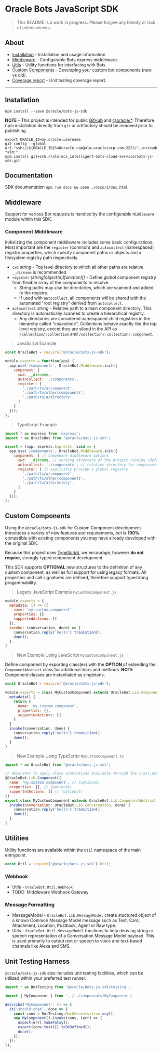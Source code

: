 # Oracle Bots JavaScript SDK

> This README is a work in progress. Please forgive any brevity or lack of cohesiveness.

## About

- [Installation](#installation) - Installation and usage information.
- [Middleware](#middleware) - Configurable Bots express middleware.
- [Utils](#utilities) - Utility functions for interfacing with Bots.
- [Custom Components](#custom-components) - Developing your custom bot components (new vs old).
- [Coverage report](./COVERAGE.md) - Unit testing coverage report.

---

## Installation

```shell
npm install --save @oracle/bots-js-sdk
```

**NOTE** - This project is intended for public [GitHub](https://github.com/oracle/) and
[@oracle/*](https://www.npmjs.com/org/oracle). Therefore npm installation directly from
`git` or artifactory should be removed prior to publishing.

```shell
export ORACLE_ID=my.oracle.username
git config --global url."ssh://${ORACLE_ID}%40oracle.com@alm.oraclecorp.com:2222/".insteadof "alm:"
npm install git+ssh://alm:mcs_intelligent-bots-cloud-service/bots-js-sdk.git
```

## Documentation

SDK documentation `npm run docs && open ./docs/index.html`

## Middleware

Support for various Bot requests is handled by the configurable `Middleware` module within this SDK.

### Component Middleware

Initializing the component middleware includes some basic configurations. Most important
are the `register` (common) and `autocollect` (namespaced) registry properties, which specify component
paths or objects and a filesystem registry path respectively.

- `cwd` *string* - Top level directory to which all other paths are relative. `__dirname` is recommended.
- `register` *(string|object(s)|function)[]* - Define *global* component registry from flexible array of the components to resolve.
  - String paths may also be directories, which are scanned and added to the registry.
  - If used with `autocollect`, all components will be shared with the automated "root registry" derived from `autocollect`.
- `autocollect` *string* - Relative path to a main component directory. This directory is automatically scanned to create a hierarchical registry.
  - Any directories are considered namespaced child registries in the hierarchy called *"collections"*. Collections behave exactly like the top level registry, except they are siloed in the API as `/collection/:collection` and `/collection/:collection/:component`.

> JavaScript Example

```javascript
const OracleBot = require('@oracle/bots-js-sdk');

module.exports = function(app) {
  app.use('/components', OracleBot.Middleware.init({
    component: {
      cwd: __dirname,
      autocollect: './components',
      register: [
        './path/to/a/component',
        './path/to/other/components',
        './path/to/a/directory',
      ]
    }
  }));
};
```

> TypeScript Example

```javascript
import * as express from 'express';
import * as OracleBot from '@oracle/bots-js-sdk';

export = (app: express.Express): void => {
  app.use('/components', OracleBot.Middleware.init({
    component: { // component middleware options
      cwd: __dirname, // working directory of the project runtime (defaults to process.cwd())
      autocollect: './components', // relative directory for components in fs
      register: [ // explicitly provide a global registry
        './path/to/a/component',
        './path/to/other/components',
        './path/to/a/directory',
      ]
    }
  }));
};
```

## Custom Components

Using the `@oracle/bots-js-sdk` for Custom Component development introduces a variety of new
features and requirements, but is **100%** compatible with existing components you may have
already developed with the original SDK.

Because this project uses [TypeScript](https://www.typescriptlang.org/index.html), we encourage,
however **do not require**, strongly-typed component development.

This SDK supports **OPTIONAL** new structures to the definition of any custom component, as well
as full support for using legacy formats. All properties and call signatures are defined, therefore
support typestrong progammability.

> Legacy JavaScript Example `MyCustomComponent.js`

```javascript
module.exports = {
  metadata: () => ({
    name: 'my.custom.component',
    properties: {},
    supportedActions: []
  }),
  invoke: (conversation, done) => {
    conversation.reply('hello').tranistion();
    done();
  }
}
```

> New Example Using JavaScript `MyCustomComponent.js`

Define component by exporting class(es) with the **OPTION** of extending the
`ComponentAbstract` class for additional iVars and methods. **NOTE** Component
classes are instantiated as singletons.

```javascript
const OracleBot = require('@oracle/bots-js-sdk');

module.exports = class MyCustomComponent extends OracleBot.Lib.ComponentAbstract {
  metadata() {
    return {
      name: 'my.custom.component',
      properties: {},
      supportedActions: []
    }
  }
  invoke(conversation, done) {
    conversation.reply('hello').transition();
    done();
  }
}
```

> New Example Using TypeScript `MyCustomComponent.ts`

```javascript
import * as OracleBot from '@oracle/bots-js-sdk';

// decorator to apply class annotations available through the class.prototype.metadata() method.
@OracleBot.Lib.Component({
  name: 'my.custom.component', // (optional)
  properties: {}, // (optional)
  supportedActions: [] // (optional)
})
export class MyCustomComponent extends OracleBot.Lib.ComponentAbstract { // optionally extend the ComponentAbstract for convenient iVars.
  invoke(conversation: OracleBot.Lib.Conversation, done) {
    conversation.reply('hello').transition();
    done();
  }
}
```

## Utilities

Utility functions are available within the `Util` namespace of the main entrypoint.

```javascript
const Util = require('@oracle/bots-js-sdk').Util;
```

### Webhook

- Utils - `OracleBot.Util.Webhook`
- TODO: Middleware Webhook Gateway

### Message Formatting

- MessageModel - `OracleBot.Lib.MessageModel` create stuctured object of a known Common Message Model message such as Text, Card, Attachment, Location, Postback, Agent or Raw type.
- Utils - `OracleBot.Util.MessageModel` functions to help deriving string or speech representation of a Conversation Message Model payload. This is used primarily to output text or speech to voice and text-based channels like Alexa and SMS.

## Unit Testing Harness

`@oracle/bots-js-sdk` also includes unit testing facilities, which can be utilized within
your preferred test runner.

```javascript
import * as BotTesting from '@oracle/bots-js-sdk/testing';

import { MyComponent } from '../../components/MyComponent';

describe('MyComponent', () => {
  it('should chat', done => {
    const conv = BotTesting.MockConversation.any();
    new MyComponent().invoke(conv, (err) => {
      expect(err).toBeFalsy();
      expect(conv.text()).toBeDefined();
      done();
    });
  });
});
```
